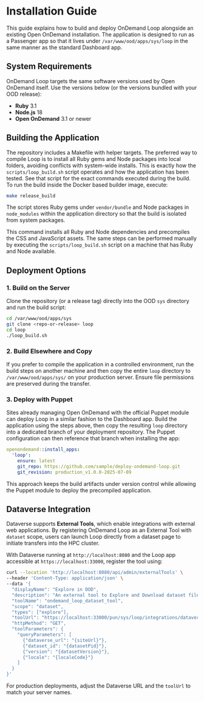 # Installation Guide

This guide explains how to build and deploy OnDemand Loop alongside an existing
Open OnDemand installation. The application is designed to run as a Passenger
app so that it lives under `/var/www/ood/apps/sys/loop` in the same manner as
the standard Dashboard app.

## System Requirements

OnDemand Loop targets the same software versions used by Open OnDemand itself.
Use the versions below (or the versions bundled with your OOD release):

- **Ruby** 3.1
- **Node.js** 18
- **Open OnDemand** 3.1 or newer

## Building the Application

The repository includes a Makefile with helper targets. The preferred way to
compile Loop is to install all Ruby gems and Node packages into local folders,
avoiding conflicts with system-wide installs. This is exactly how the
`scripts/loop_build.sh` script operates and how the application has been tested.
See that script for the exact commands executed during the build.
To run the build inside the Docker based builder image, execute:

```bash
make release_build
```

The script stores Ruby gems under `vendor/bundle` and Node packages in
`node_modules` within the application directory so that the build is isolated
from system packages.

This command installs all Ruby and Node dependencies and precompiles the CSS and
JavaScript assets. The same steps can be performed manually by executing the
`scripts/loop_build.sh` script on a machine that has Ruby and Node available.

## Deployment Options

### 1. Build on the Server

Clone the repository (or a release tag) directly into the OOD `sys` directory
and run the build script:

```bash
cd /var/www/ood/apps/sys
git clone <repo-or-release> loop
cd loop
./loop_build.sh
```

### 2. Build Elsewhere and Copy

If you prefer to compile the application in a controlled environment, run the
build steps on another machine and then copy the entire `loop` directory to
`/var/www/ood/apps/sys/` on your production server. Ensure file permissions are
preserved during the transfer.

### 3. Deploy with Puppet

Sites already managing Open OnDemand with the official Puppet module can deploy
Loop in a similar fashion to the Dashboard app. Build the application using the
steps above, then copy the resulting `loop` directory into a dedicated branch of
your deployment repository. The Puppet configuration can then reference that
branch when installing the app:

```yaml
openondemand::install_apps:
  'loop':
    ensure: latest
    git_repo: https://github.com/sample/deploy-ondemand-loop.git
    git_revision: production_v1.0.0-2025-07-09
```

This approach keeps the build artifacts under version control while allowing the
Puppet module to deploy the precompiled application.

## Dataverse Integration

Dataverse supports **External Tools**, which enable integrations with external
web applications. By registering OnDemand Loop as an External Tool with
`dataset` scope, users can launch Loop directly from a dataset page to initiate
transfers into the HPC cluster.

With Dataverse running at `http://localhost:8080` and the Loop app accessible at
`https://localhost:33000`, register the tool using:

```bash
curl --location 'http://localhost:8080/api/admin/externalTools' \
--header 'Content-Type: application/json' \
--data '{
  "displayName": "Explore in OOD",
  "description": "An external tool to Explore and Download dataset files in OOD",
  "toolName": "ondemand_loop_dataset_tool",
  "scope": "dataset",
  "types": ["explore"],
  "toolUrl": "https://localhost:33000/pun/sys/loop/integrations/dataverse/external_tool/dataset",
  "httpMethod": "GET",
  "toolParameters": {
    "queryParameters": [
      {"dataverse_url": "{siteUrl}"},
      {"dataset_id": "{datasetPid}"},
      {"version": "{datasetVersion}"},
      {"locale": "{localeCode}"}
    ]
  }
}'
```

For production deployments, adjust the Dataverse URL and the `toolUrl` to match
your server names.
